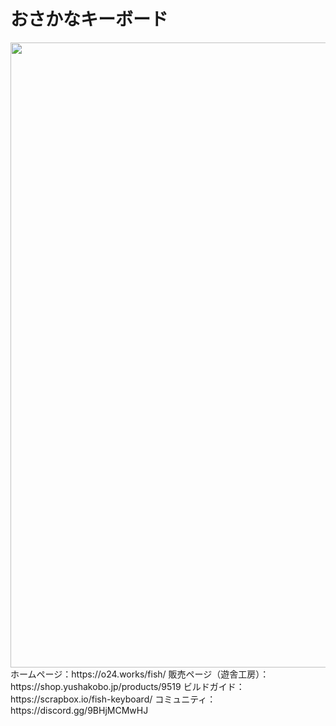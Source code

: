 # おさかなキーボード   
<img width="1000" src="https://o24.works/fish/img/both.webp">   
ホームページ：https://o24.works/fish/   
販売ページ（遊舎工房）：https://shop.yushakobo.jp/products/9519   
ビルドガイド：https://scrapbox.io/fish-keyboard/   
コミュニティ：https://discord.gg/9BHjMCMwHJ   
